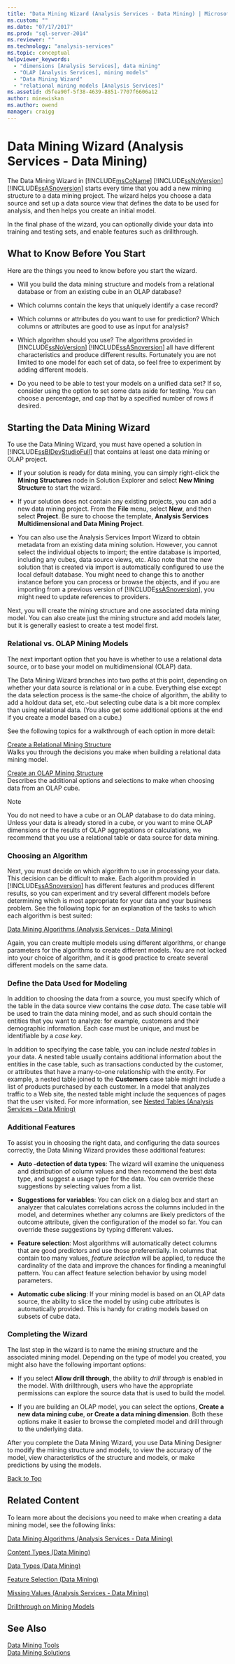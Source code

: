 ```yaml
---
title: "Data Mining Wizard (Analysis Services - Data Mining) | Microsoft Docs"
ms.custom: ""
ms.date: "07/17/2017"
ms.prod: "sql-server-2014"
ms.reviewer: ""
ms.technology: "analysis-services"
ms.topic: conceptual
helpviewer_keywords: 
  - "dimensions [Analysis Services], data mining"
  - "OLAP [Analysis Services], mining models"
  - "Data Mining Wizard"
  - "relational mining models [Analysis Services]"
ms.assetid: d5fea90f-5f38-4639-8851-7707f6606a12
author: minewiskan
ms.author: owend
manager: craigg
---
```

# Data Mining Wizard (Analysis Services - Data Mining)
  The Data Mining Wizard in [!INCLUDE[msCoName](../../includes/msconame-md.md)] [!INCLUDE[ssNoVersion](../../includes/ssnoversion-md.md)] [!INCLUDE[ssASnoversion](../../includes/ssasnoversion-md.md)] starts every time that you add a new mining structure to a data mining project. The wizard helps you choose a data source and set up a data source view that defines the data to be used for analysis, and then helps you create an initial model.  
  
 In the final phase of the wizard, you can optionally divide your data into training and testing sets, and enable features such as drillthrough.  
  
## What to Know Before You Start  
 Here are the things you need to know before you start the wizard.  
  
-   Will you build the data mining structure and models from a relational database or from an existing cube in an OLAP database?  
  
-   Which columns contain the keys that uniquely identify a case record?  
  
-   Which columns or attributes do you want to use for prediction? Which columns or attributes are good to use as input for analysis?  
  
-   Which algorithm should you use? The algorithms provided in [!INCLUDE[ssNoVersion](../../includes/ssnoversion-md.md)] [!INCLUDE[ssASnoversion](../../includes/ssasnoversion-md.md)] all have different characteristics and produce different results. Fortunately you are not limited to one model for each set of data, so feel free to experiment by adding different models.  
  
-   Do you need to be able to test your models on a unified data set? If so, consider using the option to set some data aside for testing. You can choose a percentage, and cap that by a specified number of rows if desired.  
  
##  <a name="BKMK_Using_DM_Wizard"></a> Starting the Data Mining Wizard  
 To use the Data Mining Wizard, you must have opened a solution in [!INCLUDE[ssBIDevStudioFull](../../includes/ssbidevstudiofull-md.md)] that contains at least one data mining or OLAP project.  
  
-   If your solution is ready for data mining, you can simply right-click the **Mining Structures** node in Solution Explorer and select **New Mining Structure** to start the wizard.  
  
-   If your solution does not contain any existing projects, you can add a new data mining project. From the **File** menu, select **New**, and then select **Project**. Be sure to choose the template, **Analysis Services Multidimensional and Data Mining Project**.  
  
-   You can also use the Analysis Services Import Wizard to obtain metadata from an existing data mining solution. However, you cannot select the individual objects to import; the entire database is imported, including any cubes, data source views, etc. Also note that the new solution that is created via import is automatically configured to use the local default database. You might need to change this to another instance before you can process or browse the objects, and if you are importing from a previous version of [!INCLUDE[ssASnoversion](../../includes/ssasnoversion-md.md)], you might need to update references to providers.  
  
 Next, you will create the mining structure and one associated data mining model. You can also create just the mining structure and add models later, but it is generally easiest to create a test model first.  
  
###  <a name="BKMK_Relational"></a> Relational vs. OLAP Mining Models  
 The next important option that you have is whether to use a relational data source, or to base your model on multidimensional (OLAP) data.  
  
 The Data Mining Wizard branches into two paths at this point, depending on whether your data source is relational or in a cube. Everything else except the data selection process is the same-the choice of algorithm, the ability to add a holdout data set, etc.-but selecting cube data is a bit more complex than using relational data. (You also get some additional options at the end if you create a model based on a cube.)  
  
 See the following topics for a walkthrough of each option in more detail:  
  
 [Create a Relational Mining Structure](create-a-relational-mining-structure.md)  
 Walks you through the decisions you make when building a relational data mining model.  
  
 [Create an OLAP Mining Structure](create-an-olap-mining-structure.md)  
 Describes the additional options and selections to make when choosing data from an OLAP cube.  
  
> [!NOTE]  
>  You do not need to have a cube or an OLAP database to do data mining. Unless your data is already stored in a cube, or you want to mine OLAP dimensions or the results of OLAP aggregations or calculations, we recommend that you use a relational table or data source for data mining.  
  
### Choosing an Algorithm  
 Next, you must decide on which algorithm to use in processing your data. This decision can be difficult to make. Each algorithm provided in [!INCLUDE[ssASnoversion](../../includes/ssasnoversion-md.md)] has different features and produces different results, so you can experiment and try several different models before determining which is most appropriate for your data and your business problem. See the following topic for an explanation of the tasks to which each algorithm is best suited:  
  
 [Data Mining Algorithms &#40;Analysis Services - Data Mining&#41;](data-mining-algorithms-analysis-services-data-mining.md)  
  
 Again, you can create multiple models using different algorithms, or change parameters for the algorithms to create different models. You are not locked into your choice of algorithm, and it is good practice to create several different models on the same data.  
  
### Define the Data Used for Modeling  
 In addition to choosing the data from a source, you must specify which of the table in the data source view contains the *case data*. The case table will be used to train the data mining model, and as such should contain the entities that you want to analyze: for example, customers and their demographic information. Each case must be unique, and must be identifiable by a *case key*.  
  
 In addition to specifying the case table, you can include *nested tables* in your data. A nested table usually contains additional information about the entities in the case table, such as transactions conducted by the customer, or attributes that have a many-to-one relationship with the entity. For example, a nested table joined to the **Customers** case table might include a list of products purchased by each customer. In a model that analyzes traffic to a Web site, the nested table might include the sequences of pages that the user visited. For more information, see [Nested Tables &#40;Analysis Services - Data Mining&#41;](nested-tables-analysis-services-data-mining.md)  
  
### Additional Features  
 To assist you in choosing the right data, and configuring the data sources correctly, the Data Mining Wizard provides these additional features:  
  
-   **Auto -detection of data types**: The wizard will examine the uniqueness and distribution of column values and then recommend the best data type, and suggest a usage type for the data. You can override these suggestions by selecting values from a list.  
  
-   **Suggestions for variables**: You can click on a dialog box and start an analyzer that calculates correlations across the columns included in the model, and determines whether any columns are likely predictors of the outcome attribute, given the configuration of the model so far. You can override these suggestions by typing different values.  
  
-   **Feature selection**: Most algorithms will automatically detect columns that are good predictors and use those preferentially. In columns that contain too many values, *feature selection* will be applied, to reduce the cardinality of the data and improve the chances for finding a meaningful pattern. You can affect feature selection behavior by using model parameters.  
  
-   **Automatic cube slicing**: If your mining model is based on an OLAP data source, the ability to slice the model by using cube attributes is automatically provided. This is handy for crating models based on subsets of cube data.  
  
### Completing the Wizard  
 The last step in the wizard is to name the mining structure and the associated mining model. Depending on the type of model you created, you might also have the following important options:  
  
-   If you select **Allow drill through**, the ability to *drill through* is enabled in the model. With drillthrough, users who have the appropriate permissions can explore the source data that is used to build the model.  
  
-   If you are building an OLAP model, you can select the options, **Create a new data mining cube**, **or Create a data mining dimension**. Both these options make it easier to browse the completed model and drill through to the underlying data.  
  
 After you complete the Data Mining Wizard, you use Data Mining Designer to modify the mining structure and models, to view the accuracy of the model, view characteristics of the structure and models, or make predictions by using the models.  
  
 [Back to Top](#BKMK_Using_DM_Wizard)  
  
## Related Content  
 To learn more about the decisions you need to make when creating a data mining model, see the following links:  
  
 [Data Mining Algorithms &#40;Analysis Services - Data Mining&#41;](data-mining-algorithms-analysis-services-data-mining.md)  
  
 [Content Types &#40;Data Mining&#41;](content-types-data-mining.md)  
  
 [Data Types &#40;Data Mining&#41;](data-types-data-mining.md)  
  
 [Feature Selection &#40;Data Mining&#41;](feature-selection-data-mining.md)  
  
 [Missing Values &#40;Analysis Services - Data Mining&#41;](missing-values-analysis-services-data-mining.md)  
  
 [Drillthrough on Mining Models](drillthrough-on-mining-models.md)  
  
## See Also  
 [Data Mining Tools](data-mining-tools.md)   
 [Data Mining Solutions](data-mining-solutions.md)  
  
  
